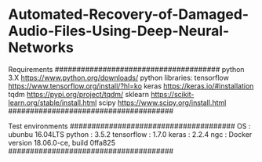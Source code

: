 # Automated-Recovery-of-Damaged-Audio-Files-Using-Deep-Neural-Networks

Requirements
######################################
python 3.X           https://www.python.org/downloads/
python libraries:
  tensorflow         https://www.tensorflow.org/install/?hl=ko
  keras              https://keras.io/#installation
  tqdm               https://pypi.org/project/tqdm/
  sklearn            https://scikit-learn.org/stable/install.html
  scipy              https://www.scipy.org/install.html
######################################


Test environments
######################################
OS	 		: ubunbu 16.04LTS
python		: 3.5.2
tensorflow	: 1.7.0
keras		: 2.2.4
ngc			: Docker version 18.06.0-ce, build 0ffa825
######################################
